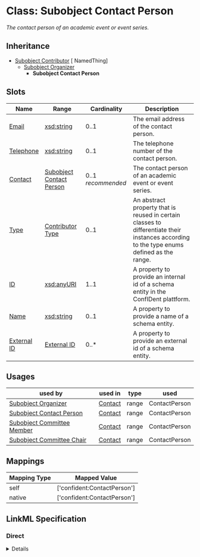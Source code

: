 # Class: Subobject Contact Person
_The contact person of an academic event or event series._







## Inheritance
* [Subobject Contributor](Contributor.md) [ NamedThing]
    * [Subobject Organizer](Organizer.md)
        * **Subobject Contact Person**



## Slots

| Name | Range | Cardinality | Description  | 
| ---  | --- | --- | --- | 
| [Email](email.md) | [xsd:string](http://www.w3.org/2001/XMLSchema#string) | 0..1 | The email address of the contact person.  | 
| [Telephone](telephone.md) | [xsd:string](http://www.w3.org/2001/XMLSchema#string) | 0..1 | The telephone number of the contact person.  | 
| [Contact](contact.md) | [Subobject Contact Person](ContactPerson.md) | 0..1 _recommended_ | The contact person of an academic event or event series.  | 
| [Type](type.md) | [Contributor Type](ContributorType.md) | 0..1 | An abstract property that is reused in certain classes to differentiate their instances according to the type enums defined as the range.  | 
| [ID](id.md) | [xsd:anyURI](http://www.w3.org/2001/XMLSchema#anyURI) | 1..1 | A property to provide an internal id of a schema entity in the ConfIDent plattform.  | 
| [Name](name.md) | [xsd:string](http://www.w3.org/2001/XMLSchema#string) | 0..1 | A property to provide a name of a schema entity.  | 
| [External ID](external_id.md) | [External ID](ExternalIdentifier.md) | 0..* | A property to provide an external id of a schema entity.  | 


## Usages


| used by | used in | type | used |
| ---  | --- | --- | --- |
| [Subobject Organizer](Organizer.md) | [Contact](contact.md) | range | ContactPerson |
| [Subobject Contact Person](ContactPerson.md) | [Contact](contact.md) | range | ContactPerson |
| [Subobject Committee Member](CommitteeMember.md) | [Contact](contact.md) | range | ContactPerson |
| [Subobject Committee Chair](CommitteeChair.md) | [Contact](contact.md) | range | ContactPerson |












## Mappings

| Mapping Type | Mapped Value |
| ---  | ---  |
| self | ['confident:ContactPerson'] |
| native | ['confident:ContactPerson'] |


## LinkML Specification

<!-- TODO: investigate https://stackoverflow.com/questions/37606292/how-to-create-tabbed-code-blocks-in-mkdocs-or-sphinx -->

### Direct

<details>
```yaml
name: ContactPerson
description: The contact person of an academic event or event series.
title: Subobject Contact Person
from_schema: https://raw.githubusercontent.com/TIBHannover/ConfIDent_schema/main/src/linkml/ConfIDent_schema.yaml
is_a: Organizer
attributes:
  email:
    name: email
    description: The email address of the contact person.
    title: Email
    from_schema: https://raw.githubusercontent.com/TIBHannover/ConfIDent_schema/main/src/linkml/ConfIDent_schema.yaml
    slot_uri: sdo:email
    range: string
    pattern: \b[-Za-z0-9._%+-]+@[A-Za-z0-9.-]+\.[A-Z|a-z]{2,}\b
  telephone:
    name: telephone
    description: The telephone number of the contact person.
    title: Telephone
    from_schema: https://raw.githubusercontent.com/TIBHannover/ConfIDent_schema/main/src/linkml/ConfIDent_schema.yaml
    slot_uri: sdo:telephone
    range: string

```
</details>

### Induced

<details>
```yaml
name: ContactPerson
description: The contact person of an academic event or event series.
title: Subobject Contact Person
from_schema: https://raw.githubusercontent.com/TIBHannover/ConfIDent_schema/main/src/linkml/ConfIDent_schema.yaml
is_a: Organizer
attributes:
  email:
    name: email
    description: The email address of the contact person.
    title: Email
    from_schema: https://raw.githubusercontent.com/TIBHannover/ConfIDent_schema/main/src/linkml/ConfIDent_schema.yaml
    slot_uri: sdo:email
    alias: email
    owner: ContactPerson
    range: string
    pattern: \b[-Za-z0-9._%+-]+@[A-Za-z0-9.-]+\.[A-Z|a-z]{2,}\b
  telephone:
    name: telephone
    description: The telephone number of the contact person.
    title: Telephone
    from_schema: https://raw.githubusercontent.com/TIBHannover/ConfIDent_schema/main/src/linkml/ConfIDent_schema.yaml
    slot_uri: sdo:telephone
    alias: telephone
    owner: ContactPerson
    range: string
  contact:
    name: contact
    description: The contact person of an academic event or event series.
    title: Contact
    from_schema: https://raw.githubusercontent.com/TIBHannover/ConfIDent_schema/main/src/linkml/ConfIDent_schema.yaml
    alias: contact
    owner: ContactPerson
    range: ContactPerson
    required: false
    recommended: true
    inlined: true
  type:
    name: type
    description: An abstract property that is reused in certain classes to differentiate
      their instances according to the type enums defined as the range.
    title: Type
    from_schema: https://raw.githubusercontent.com/TIBHannover/ConfIDent_schema/main/src/linkml/ConfIDent_schema.yaml
    abstract: true
    slot_uri: rdf:type
    designates_type: true
    alias: type
    owner: ContactPerson
    range: ContributorType
  id:
    name: id
    description: A property to provide an internal id of a schema entity in the ConfIDent
      plattform.
    title: ID
    from_schema: https://raw.githubusercontent.com/TIBHannover/ConfIDent_schema/main/src/linkml/ConfIDent_schema.yaml
    identifier: true
    alias: id
    owner: ContactPerson
    range: uriorcurie
    required: true
  name:
    name: name
    description: A property to provide a name of a schema entity.
    title: Name
    from_schema: https://raw.githubusercontent.com/TIBHannover/ConfIDent_schema/main/src/linkml/ConfIDent_schema.yaml
    slot_uri: sdo:name
    alias: name
    owner: ContactPerson
    range: string
  external_id:
    name: external_id
    description: A property to provide an external id of a schema entity.
    title: External ID
    from_schema: https://raw.githubusercontent.com/TIBHannover/ConfIDent_schema/main/src/linkml/ConfIDent_schema.yaml
    slot_uri: iao:0000235
    multivalued: true
    alias: external_id
    owner: ContactPerson
    range: ExternalIdentifier
    inlined: true
    inlined_as_list: true

```
</details>